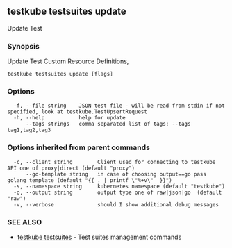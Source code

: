 ## testkube testsuites update

Update Test

### Synopsis

Update Test Custom Resource Definitions, 

```
testkube testsuites update [flags]
```

### Options

```
  -f, --file string    JSON test file - will be read from stdin if not specified, look at testkube.TestUpsertRequest
  -h, --help           help for update
      --tags strings   comma separated list of tags: --tags tag1,tag2,tag3
```

### Options inherited from parent commands

```
  -c, --client string        Client used for connecting to testkube API one of proxy|direct (default "proxy")
      --go-template string   in case of choosing output==go pass golang template (default "{{ . | printf \"%+v\"  }}")
  -s, --namespace string     kubernetes namespace (default "testkube")
  -o, --output string        output type one of raw|json|go  (default "raw")
  -v, --verbose              should I show additional debug messages
```

### SEE ALSO

* [testkube testsuites](testkube_testsuites.md)	 - Test suites management commands

